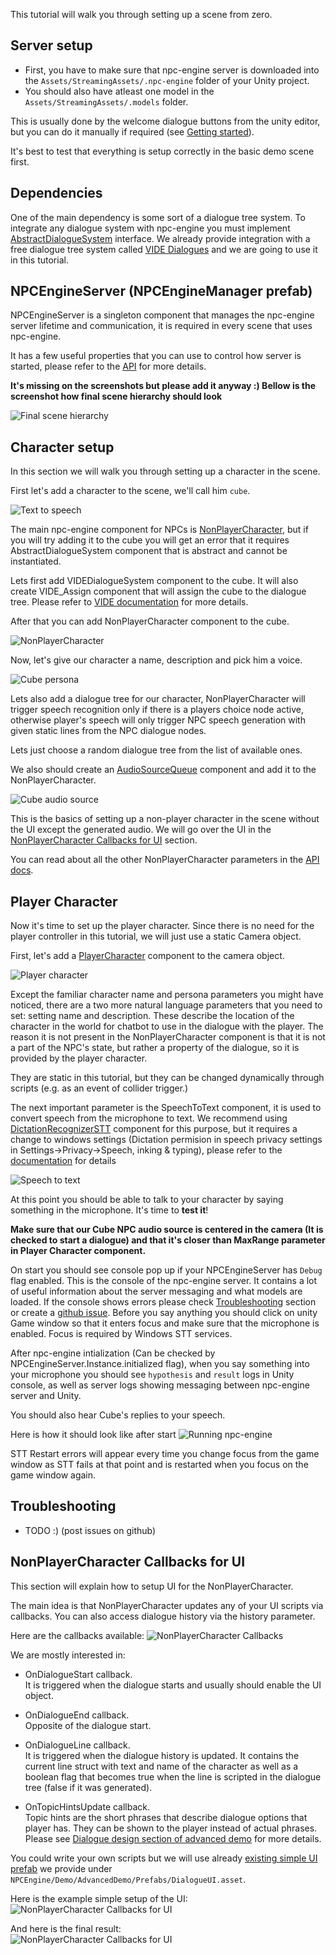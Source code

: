 This tutorial will walk you through setting up a scene from zero.

## Server setup

- First, you have to make sure that npc-engine server is downloaded into the `Assets/StreamingAssets/.npc-engine` folder of your Unity project.  
- You should also have atleast one model in the `Assets/StreamingAssets/.models` folder.

This is usually done by the welcome dialogue buttons from the unity editor, but you can do it manually if required (see [Getting started](../index.md)).

It's best to test that everything is setup correctly in the basic demo scene first.

## Dependencies

One of the main dependency is some sort of a dialogue tree system. To integrate any dialogue system with npc-engine you must implement [AbstractDialogueSystem](../api/NPCEngine.Components.AbstractDialogueSystem.yml) interface. We already provide integration with a free dialogue tree system called [VIDE Dialogues](https://assetstore.unity.com/packages/tools/ai/vide-dialogues-69932) and we are going to use it in this tutorial.

## NPCEngineServer (NPCEngineManager prefab)

NPCEngineServer is a singleton component that manages the npc-engine server lifetime and communication, it is required in every scene that uses npc-engine.

It has a few useful properties that you can use to control how server is started, please refer to the [API](../api/NPCEngine.Server.NPCEngineServer.yml) for more details.

**It's missing on the screenshots but please add it anyway :) Bellow is the screenshot how final scene hierarchy should look**

![Final scene hierarchy](../resources/scene-setup-how-it-should-look.png)

## Character setup

In this section we will walk you through setting up a character in the scene.

First let's add a character to the scene, we'll call him `cube`.

![Text to speech](../resources/scene-setup-cube.png)

The main npc-engine component for NPCs is [NonPlayerCharacter](../api/NPCEngine.Components.NonPlayerCharacter.yml), but if you will try adding it to the cube you will get an error that it requires AbstractDialogueSystem component that is abstract and cannot be instantiated.  
  
Lets first add VIDEDialogueSystem component to the cube. It will also create VIDE_Assign component that will assign the cube to the dialogue tree. Please refer to [VIDE documentation](https://videdialogues.wordpress.com/about/) for more details.  
  
After that you can add NonPlayerCharacter component to the cube.

![NonPlayerCharacter](../resources/scene-setup-npc-component.PNG)

Now, let's give our character a name, description and pick him a voice. 

![Cube persona](../resources/setup-scene-cube-persona.png)

Lets also add a dialogue tree for our character, NonPlayerCharacter will trigger speech recognition only if there is a players choice node active, otherwise player's speech will only trigger NPC speech generation with given static lines from the NPC dialogue nodes.

Lets just choose a random dialogue tree from the list of available ones.

We also should create an [AudioSourceQueue](../api/NPCEngine.Utility.AudioSourceQueue.yml) component and add it to the NonPlayerCharacter.

![Cube audio source](../resources/scene-setup-audio-source.PNG)


This is the basics of setting up a non-player character in the scene without the UI except the generated audio. We will go over the UI in the [NonPlayerCharacter Callbacks for UI](#nonplayercharacter-callbacks-for-ui) section.
  
You can read about all the other NonPlayerCharacter parameters in the [API docs](../api/NPCEngine.Components.NonPlayerCharacter.yml). 


## Player Character

Now it's time to set up the player character. Since there is no need for the player controller in this tutorial, we will just use a static Camera object.

First, let's add a [PlayerCharacter](../api/NPCEngine.Components.PlayerCharacter.yml) component to the camera object.

![Player character](../resources/scene-setup-player.png)

Except the familiar character name and persona parameters you might have noticed, there are a two more natural language parameters that you need to set: setting name and description. These describe the location of the character in the world for chatbot to use in the dialogue with the player. The reason it is not present in the NonPlayerCharacter component is that it is not a part of the NPC's state, but rather a property of the dialogue, so it is provided by the player character.

They are static in this tutorial, but they can be changed dynamically through scripts (e.g. as an event of collider trigger.)

The next important parameter is the SpeechToText component, it is used to convert speech from the microphone to text. We recommend using [DictationRecognizerSTT](../api/NPCEngine.Components.DictationRecognizerSTT.yml) component for this purpose, but it requires a change to windows settings (Dictation permision in speech privacy settings in Settings->Privacy->Speech, inking & typing), please refer to the [documentation](../api/NPCEngine.Components.DictationRecognizerSTT.yml) for details 

![Speech to text](../resources/scene-setup-stt.png)

At this point you should be able to talk to your character by saying something in the microphone. It's time to **test it**!

**Make sure that our Cube NPC audio source is centered in the camera (It is checked to start a dialogue) and that it's closer than MaxRange parameter in Player Character component.**

On start you should see console pop up if your NPCEngineServer has `Debug` flag enabled. This is the console of the npc-engine server. It contains a lot of useful information about the server messaging and what models are loaded. If the console shows errors please check [Troubleshooting](#troubleshooting) section or create a [github issue](https://github.com/npc-engine/npc-engine/issues/new/choose).
Before you say anything you should click on unity Game window so that it enters focus and make sure that the microphone is enabled. Focus is required by Windows STT services.

After npc-engine intialization (Can be checked by NPCEngineServer.Instance.initialized flag), when you say something into your microphone you should see `hypothesis` and `result` logs in Unity console, as well as server logs showing messaging between npc-engine server and Unity.

You should also hear Cube's replies to your speech.

Here is how it should look like after start
![Running npc-engine](../resources/scene-setup-testing.png)

STT Restart errors will appear every time you change focus from the game window as STT fails at that point and is restarted when you focus on the game window again.

## Troubleshooting

- TODO :) (post issues on github)

## NonPlayerCharacter Callbacks for UI

This section will explain how to setup UI for the NonPlayerCharacter.

The main idea is that NonPlayerCharacter updates any of your UI scripts via callbacks. You can also access dialogue history via the history parameter.

Here are the callbacks available:
![NonPlayerCharacter Callbacks](../resources/callbacks.png)

We are mostly interested in:

- OnDialogueStart callback.  
It is triggered when the dialogue starts and usually should enable the UI object.

- OnDialogueEnd callback.  
Opposite of the dialogue start.

- OnDialogueLine callback.  
It is triggered when the dialogue history is updated. It contains the current line struct with text and name of the character as well as a boolean flag that becomes true when the line is scripted in the dialogue tree (false if it was generated).

- OnTopicHintsUpdate callback.  
Topic hints are the short phrases that describe dialogue options that player has. They can be shown to the player instead of actual phrases. Please see [Dialogue design section of advanced demo](advanced_demo.md#dialogue-design-considerations) for more details.

You could write your own scripts but we will use already [existing simple UI prefab](../api/NPCEngine.Components.DialogueUI.yml) we provide under  `NPCEngine/Demo/AdvancedDemo/Prefabs/DialogueUI.asset`.

Here is the example simple setup of the UI:
![NonPlayerCharacter Callbacks for UI](../resources/scene-setup-ui.png)

And here is the final result:  
![NonPlayerCharacter Callbacks for UI](../resources/scene-setup-result.png)